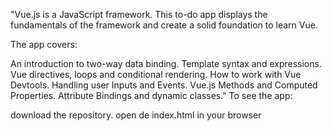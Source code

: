 "Vue.js is a JavaScript framework. This to-do app displays the fundamentals of the framework and create a solid foundation to learn Vue.

The app covers:

An introduction to two-way data binding.
Template syntax and expressions.
Vue directives, loops and conditional rendering.
How to work with Vue Devtools.
Handling user Inputs and Events.
Vue.js Methods and Computed Properties.
Attribute Bindings and dynamic classes."
To see the app:

download the repository.
open de index.html in your browser
